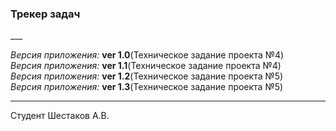 <h3>Трекер задач</h3>
___

*Версия приложения:* **ver 1.0**(Техническое задание проекта №4)<br>
*Версия приложения:* **ver 1.1**(Техническое задание проекта №4)<br>
*Версия приложения:* **ver 1.2**(Техническое задание проекта №5)<br>
*Версия приложения:* **ver 1.3**(Техническое задание проекта №5)
___
Студент Шестаков А.В.